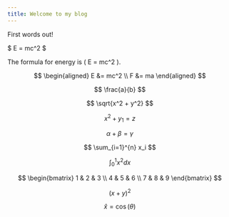 ```yaml
---
title: Welcome to my blog
---
```


First words out!

$ E = mc^2 $

The formula for energy is \( E = mc^2 \).

$$
\begin{aligned}
E &= mc^2 \\
F &= ma
\end{aligned}
$$

$$ \frac{a}{b} $$

$$ \sqrt{x^2 + y^2} $$

$$ x^2 + y_1 = z $$

$$ \alpha + \beta = \gamma $$

$$ \sum_{i=1}^{n} x_i $$

$$ \int_{0}^{1} x^2 dx $$

$$
\begin{bmatrix}
1 & 2 & 3 \\
4 & 5 & 6 \\
7 & 8 & 9
\end{bmatrix}
$$

$$ (x + y)^2 $$

$$ \hat{x} = \cos(\theta) $$



